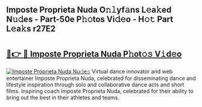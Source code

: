 ## Imposte Proprieta Nuda O𝚗𝚕yf𝚊ns L𝚎a𝚔ed N𝚞𝚍es - Part-50e P𝚑𝚘tos Vi𝚍𝚎o - H𝚘𝚝 Part L𝚎a𝚔s r27E2

# <h2><a href="http://kf6hmt8.oniu.top/?m=Imposte+Proprieta+Nuda">🔗👉 🔴 Imposte Proprieta Nuda P𝚑ot𝚘𝚜 V𝚒d𝚎o</a></h2>

[![Imposte Proprieta Nuda Nu𝚍e𝚜](https://i.imgur.com/0qMVB7G.gif)](http://kf6hmt8.oniu.top/?m=Imposte+Proprieta+Nuda)
Virtual dance innovator and web entertainer Imposte Proprieta Nuda, celebrated for disseminating dance and lifestyle inspiration through solo and collaborative dance acts and short films. Inspiring coach Imposte Proprieta Nuda, celebrated for their ability to bring out the best in their athletes and teams.  
